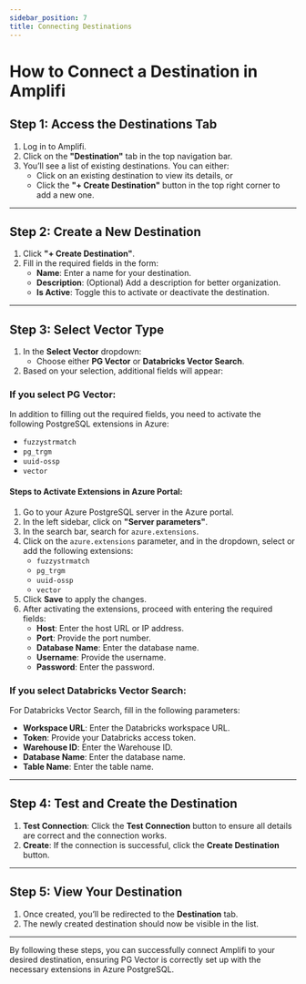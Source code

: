 ```yaml
---
sidebar_position: 7
title: Connecting Destinations
---
```


# How to Connect a Destination in Amplifi

## Step 1: Access the Destinations Tab
1. Log in to Amplifi.
2. Click on the **"Destination"** tab in the top navigation bar.
3. You’ll see a list of existing destinations. You can either:
   - Click on an existing destination to view its details, or  
   - Click the **"+ Create Destination"** button in the top right corner to add a new one.  

---

## Step 2: Create a New Destination
1. Click **"+ Create Destination"**.  
2. Fill in the required fields in the form:  
   - **Name**: Enter a name for your destination.  
   - **Description**: (Optional) Add a description for better organization.  
   - **Is Active**: Toggle this to activate or deactivate the destination.  

---

## Step 3: Select Vector Type
1. In the **Select Vector** dropdown:  
   - Choose either **PG Vector** or **Databricks Vector Search**.  
2. Based on your selection, additional fields will appear:  

### If you select **PG Vector**:
In addition to filling out the required fields, you need to activate the following PostgreSQL extensions in Azure:
- `fuzzystrmatch`
- `pg_trgm`
- `uuid-ossp`
- `vector`

#### Steps to Activate Extensions in Azure Portal:
1. Go to your Azure PostgreSQL server in the Azure portal.
2. In the left sidebar, click on **"Server parameters"**.
3. In the search bar, search for `azure.extensions`.
4. Click on the `azure.extensions` parameter, and in the dropdown, select or add the following extensions:
   - `fuzzystrmatch`
   - `pg_trgm`
   - `uuid-ossp`
   - `vector`
5. Click **Save** to apply the changes.
6. After activating the extensions, proceed with entering the required fields:
   - **Host**: Enter the host URL or IP address.  
   - **Port**: Provide the port number.  
   - **Database Name**: Enter the database name.  
   - **Username**: Provide the username.  
   - **Password**: Enter the password.  

### If you select **Databricks Vector Search**:
For Databricks Vector Search, fill in the following parameters:  
- **Workspace URL**: Enter the Databricks workspace URL.  
- **Token**: Provide your Databricks access token.
- **Warehouse ID**: Enter the Warehouse ID.  
- **Database Name**: Enter the database name.  
- **Table Name**: Enter the table name.  

---

## Step 4: Test and Create the Destination
1. **Test Connection**: Click the **Test Connection** button to ensure all details are correct and the connection works.  
2. **Create**: If the connection is successful, click the **Create Destination** button.  

---

## Step 5: View Your Destination
1. Once created, you’ll be redirected to the **Destination** tab.  
2. The newly created destination should now be visible in the list.  

---

By following these steps, you can successfully connect Amplifi to your desired destination, ensuring PG Vector is correctly set up with the necessary extensions in Azure PostgreSQL.
